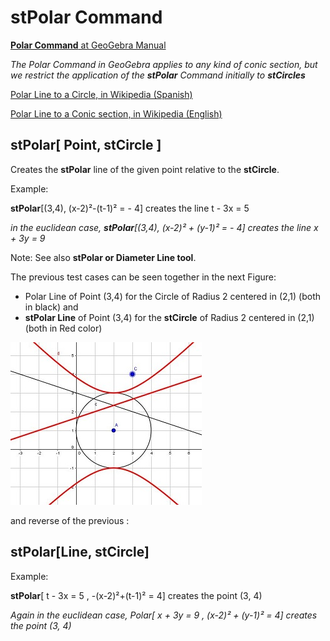 # stPolar Command

[<b>Polar Command</b> at GeoGebra Manual](https://wiki.geogebra.org/en/Polar_Command)

  <i> The Polar Command in GeoGebra applies to any kind of conic section, but we restrict the application of the <b>stPolar</b> Command initially to <b>stCircles</b>  </i>
  
   [Polar Line to a Circle, in Wikipedia (Spanish)](https://es.wikipedia.org/wiki/Recta_polar)
   
   [Polar Line to a Conic section, in Wikipedia (English)](https://en.wikipedia.org/wiki/Pole_and_polar)
   
   
## stPolar[ Point, stCircle ]
 Creates the <b>stPolar</b> line of the given point relative to the <b>stCircle</b>. 
 
  Example: 
  
 <b>stPolar</b>[(3,4), (x-2)²-(t-1)² = - 4] creates the line  t - 3x = 5
  
  <i> in the euclidean case, <b>stPolar</b>[(3,4), (x-2)² + (y-1)² = - 4] creates the line  x + 3y = 9  </i>

Note: See also  <b>stPolar or Diameter Line tool</b>.

The previous test cases can be seen together in the next Figure:
* Polar Line of Point (3,4) for the Circle of Radius 2 centered in (2,1) (both in black) and 
* <b>stPolar Line</b> of Point (3,4) for the <b>stCircle</b> of Radius 2 centered in (2,1)  (both in Red color)

 ![stPolarLine_2](https://github.com/probaxeoxebra/probaMinkoski/blob/master/Comandos/Images/stPolarLine_Test2.JPG)

and reverse of the previous :

## stPolar[Line, stCircle]

 Example: 
 
 <b>stPolar</b>[ t - 3x = 5 , -(x-2)²+(t-1)² =  4] creates the point (3, 4)
    
  <i> Again in the euclidean case, Polar[ x + 3y = 9 , (x-2)² + (y-1)² =  4] creates the point (3, 4)</i>    
    

    
    
  
 
